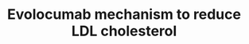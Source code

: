 ---
annotations:
- type: Pathway Ontology
  value: drug pathway
- type: Pathway Ontology
  value: altered cholesterol transport pathway
- type: Pathway Ontology
  value: altered cholesterol biosynthetic pathway
- type: Cell Type Ontology
  value: hepatocyte
authors:
- AlexanderPico
- Egonw
- MaintBot
- Susan
- DeSl
- Eweitz
- Marvin M2
description: Evolocumab (Repatha) is an injectable monoclonal antibody that effectively
  reduces LDL-Cholesterol levels. A limited quantity of LDL-Cholesterol is extracted
  from circulative blood when PCSK9-bound LDLR is degraded upon internalization in
  Liver cells. Evolocumab competitively bind PCSK9 away from LDLR complexes, which
  allows LDLR to be recycled, returning to the surface and clearing additional molecules
  of LDL-Cholesterol.
last-edited: 2021-05-27
organisms:
- Homo sapiens
redirect_from:
- /index.php/Pathway:WP3408
- /instance/WP3408
schema-jsonld:
- '@context': https://schema.org/
  '@id': https://wikipathways.github.io/pathways/WP3408.html
  '@type': Dataset
  creator:
    '@type': Organization
    name: WikiPathways
  description: Evolocumab (Repatha) is an injectable monoclonal antibody that effectively
    reduces LDL-Cholesterol levels. A limited quantity of LDL-Cholesterol is extracted
    from circulative blood when PCSK9-bound LDLR is degraded upon internalization
    in Liver cells. Evolocumab competitively bind PCSK9 away from LDLR complexes,
    which allows LDLR to be recycled, returning to the surface and clearing additional
    molecules of LDL-Cholesterol.
  keywords:
  - LDL-Cholesterol
  - LDLR
  - PCSK9
  - Evolocumab
  license: CC0
  name: Evolocumab mechanism to reduce LDL cholesterol
seo: CreativeWork
title: Evolocumab mechanism to reduce LDL cholesterol
wpid: WP3408
---